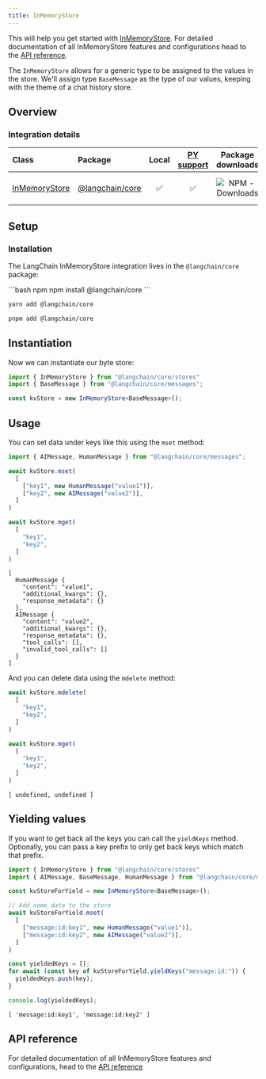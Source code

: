 ```yaml
---
title: InMemoryStore
---
```


This will help you get started with [InMemoryStore](/oss/concepts/key_value_stores). For detailed documentation of all InMemoryStore features and configurations head to the [API reference](https://api.js.langchain.com/classes/langchain_core.stores.InMemoryStore.html).

The `InMemoryStore` allows for a generic type to be assigned to the values in the store. We'll assign type `BaseMessage` as the type of our values, keeping with the theme of a chat history store.

## Overview

### Integration details

| Class | Package | Local | [PY support](https://python.langchain.com/docs/integrations/stores/in_memory/) | Package downloads | Package latest |
| :--- | :--- | :---: | :---: |  :---: | :---: |
| [InMemoryStore](https://api.js.langchain.com/classes/langchain_core.stores.InMemoryStore.html) | [@langchain/core](https://api.js.langchain.com/modules/langchain_core.stores.html) | ✅ | ✅ | ![NPM - Downloads](https://img.shields.io/npm/dm/@langchain/core?style=flat-square&label=%20&) | ![NPM - Version](https://img.shields.io/npm/v/@langchain/core?style=flat-square&label=%20&) |

## Setup

### Installation

The LangChain InMemoryStore integration lives in the `@langchain/core` package:

<CodeGroup>
```bash npm
npm install @langchain/core
```

```bash yarn
yarn add @langchain/core
```

```bash pnpm
pnpm add @langchain/core
```
</CodeGroup>

## Instantiation

Now we can instantiate our byte store:

```typescript
import { InMemoryStore } from "@langchain/core/stores"
import { BaseMessage } from "@langchain/core/messages";

const kvStore = new InMemoryStore<BaseMessage>();
```

## Usage

You can set data under keys like this using the `mset` method:

```typescript
import { AIMessage, HumanMessage } from "@langchain/core/messages";

await kvStore.mset(
  [
    ["key1", new HumanMessage("value1")],
    ["key2", new AIMessage("value2")],
  ]
)

await kvStore.mget(
  [
    "key1",
    "key2",
  ]
)
```

```output
[
  HumanMessage {
    "content": "value1",
    "additional_kwargs": {},
    "response_metadata": {}
  },
  AIMessage {
    "content": "value2",
    "additional_kwargs": {},
    "response_metadata": {},
    "tool_calls": [],
    "invalid_tool_calls": []
  }
]
```

And you can delete data using the `mdelete` method:

```typescript
await kvStore.mdelete(
  [
    "key1",
    "key2",
  ]
)

await kvStore.mget(
  [
    "key1",
    "key2",
  ]
)
```

```output
[ undefined, undefined ]
```

## Yielding values

If you want to get back all the keys you can call the `yieldKeys` method. Optionally, you can pass a key prefix to only get back keys which match that prefix.

```typescript
import { InMemoryStore } from "@langchain/core/stores"
import { AIMessage, BaseMessage, HumanMessage } from "@langchain/core/messages";

const kvStoreForYield = new InMemoryStore<BaseMessage>();

// Add some data to the store
await kvStoreForYield.mset(
  [
    ["message:id:key1", new HumanMessage("value1")],
    ["message:id:key2", new AIMessage("value2")],
  ]
)

const yieldedKeys = [];
for await (const key of kvStoreForYield.yieldKeys("message:id:")) {
  yieldedKeys.push(key);
}

console.log(yieldedKeys);
```

```output
[ 'message:id:key1', 'message:id:key2' ]
```

## API reference

For detailed documentation of all InMemoryStore features and configurations, head to the [API reference](https://api.js.langchain.com/classes/langchain_core.stores.InMemoryStore.html)
